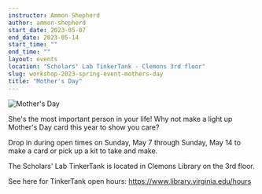 ```yaml
---
instructor: Ammon Shepherd
author: ammon-shepherd
start_date: 2023-05-07
end_date: 2023-05-14
start_time: ""
end_time: ""
layout: events
location: "Scholars' Lab TinkerTank - Clemons 3rd floor"
slug: workshop-2023-spring-event-mothers-day
title: "Mother's Day"
---
```


![Mother's Day](/assets/post-media/workshops/mothers-day.gif)

She's the most important person in your life! Why not make a light up Mother's Day card this year to show you care?

Drop in during open times on Sunday, May 7 through Sunday, May 14 to make a card or pick up a kit to take and make.

The Scholars' Lab TinkerTank is located in Clemons Library on the 3rd floor.

See here for TinkerTank open hours: <a href="https://www.library.virginia.edu/hours">https://www.library.virginia.edu/hours</a>
